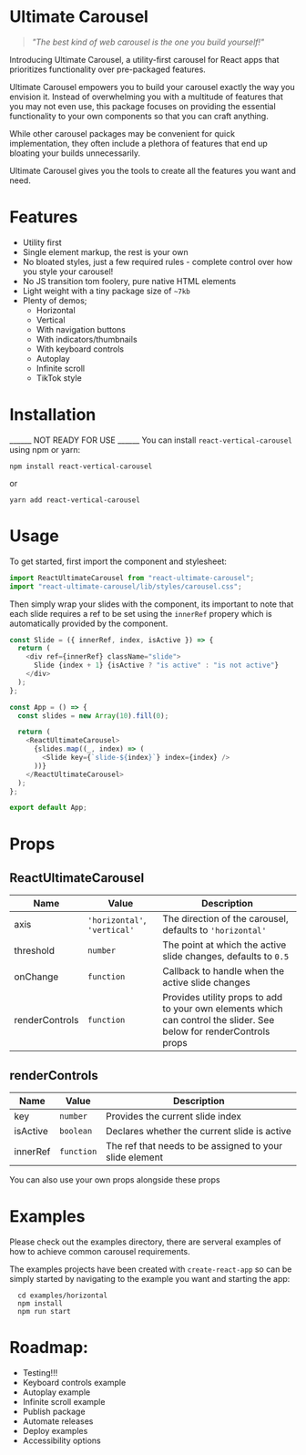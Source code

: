 # Ultimate Carousel

> _"The best kind of web carousel is the one you build yourself!"_

Introducing Ultimate Carousel, a utility-first carousel for React apps that prioritizes functionality over pre-packaged features.

Ultimate Carousel empowers you to build your carousel exactly the way you envision it. Instead of overwhelming you with a multitude of features that you may not even use, this package focuses on providing the essential functionality to your own components so that you can craft anything.

While other carousel packages may be convenient for quick implementation, they often include a plethora of features that end up bloating your builds unnecessarily.

Ultimate Carousel gives you the tools to create all the features you want and need.

# Features

- Utility first
- Single element markup, the rest is your own
- No bloated styles, just a few required rules - complete control over how you style your carousel!
- No JS transition tom foolery, pure native HTML elements
- Light weight with a tiny package size of `~7kb`
- Plenty of demos;
  - Horizontal
  - Vertical
  - With navigation buttons
  - With indicators/thumbnails
  - With keyboard controls
  - Autoplay
  - Infinite scroll
  - TikTok style

# Installation
______ NOT READY FOR USE ______
You can install `react-vertical-carousel` using npm or yarn:

```shell
npm install react-vertical-carousel
```

or

```shell
yarn add react-vertical-carousel
```

# Usage

To get started, first import the component and stylesheet:

```js
import ReactUltimateCarousel from "react-ultimate-carousel";
import "react-ultimate-carousel/lib/styles/carousel.css";
```

Then simply wrap your slides with the component, its important to note that each slide requires a ref to be set using the `innerRef` propery which is automatically provided by the component.

```js
const Slide = ({ innerRef, index, isActive }) => {
  return (
    <div ref={innerRef} className="slide">
      Slide {index + 1} {isActive ? "is active" : "is not active"}
    </div>
  );
};

const App = () => {
  const slides = new Array(10).fill(0);

  return (
    <ReactUltimateCarousel>
      {slides.map((_, index) => (
        <Slide key={`slide-${index}`} index={index} />
      ))}
    </ReactUltimateCarousel>
  );
};

export default App;
```

# Props

## ReactUltimateCarousel

| Name           | Value                        | Description                                                                                                        |
|----------------|------------------------------|--------------------------------------------------------------------------------------------------------------------|
| axis           | `'horizontal'`, `'vertical'` | The direction of the carousel, defaults to `'horizontal'`                                                          |
| threshold      | `number`                     | The point at which the active slide changes, defaults to `0.5`                                                     |
| onChange       | `function`                   | Callback to handle when the active slide changes                                                                   |
| renderControls | `function`                   | Provides utility props to add to your own elements which can control the slider. See below for renderControls props |

## renderControls

| Name     | Value      | Description                                             |
|----------|------------|---------------------------------------------------------|
| key      | `number`   | Provides the current slide index                        |
| isActive | `boolean`  | Declares whether the current slide is active            |
| innerRef | `function` | The ref that needs to be assigned to your slide element |

You can also use your own props alongside these props

# Examples

Please check out the examples directory, there are serveral examples of how to achieve common carousel requirements.

The examples projects have been created with `create-react-app` so can be simply started by navigating to the example you want and starting the app:

```shell
  cd examples/horizontal
  npm install
  npm run start
```

# Roadmap:

- Testing!!!
- Keyboard controls example
- Autoplay example
- Infinite scroll example
- Publish package
- Automate releases
- Deploy examples
- Accessibility options
